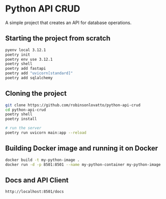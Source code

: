 # Python API CRUD
A simple project that creates an API for database operations.

## Starting the project from scratch
```bash
pyenv local 3.12.1   
poetry init    
poetry env use 3.12.1     
poetry shell     
poetry add fastapi  
poetry add "uvicorn[standard]"
poetry add sqlalchemy   
```

## Cloning the project
```bash
git clone https://github.com/robinsonlovatto/python-api-crud
cd python-api-crud
poetry shell
poetry install

# run the server
poetry run uvicorn main:app --reload
```

## Building Docker image and running it on Docker
```bash
docker build -t my-python-image .
docker run -d -p 8501:8501 --name my-python-container my-python-image
```

## Docs and API Client
```bash
http://localhost:8501/docs
```
